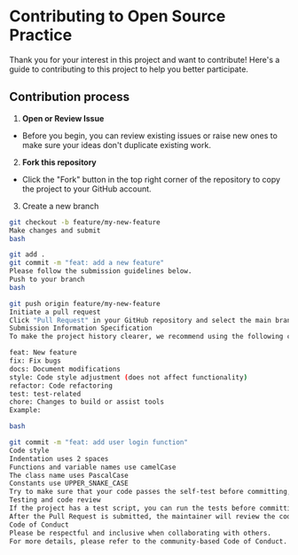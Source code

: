 # Contributing to Open Source Practice

Thank you for your interest in this project and want to contribute! Here's a guide to contributing to this project to help you better participate.

## Contribution process

1. **Open or Review Issue**
- Before you begin, you can review existing issues or raise new ones to make sure your ideas don't duplicate existing work.
2. **Fork this repository**
- Click the "Fork" button in the top right corner of the repository to copy the project to your GitHub account.
3. Create a new branch
```bash
git checkout -b feature/my-new-feature
Make changes and submit
bash

git add .
git commit -m "feat: add a new feature"
Please follow the submission guidelines below.
Push to your branch
bash

git push origin feature/my-new-feature
Initiate a pull request
Click "Pull Request" in your GitHub repository and select the main branch (main or master) that you want to merge into this project.
Submission Information Specification
To make the project history clearer, we recommend using the following commit message format (with a type prefix before the commit message):

feat: New feature
fix: Fix bugs
docs: Document modifications
style: Code style adjustment (does not affect functionality)
refactor: Code refactoring
test: test-related
chore: Changes to build or assist tools
Example:

bash

git commit -m "feat: add user login function"
Code style
Indentation uses 2 spaces
Functions and variable names use camelCase
The class name uses PascalCase
Constants use UPPER_SNAKE_CASE
Try to make sure that your code passes the self-test before committing, or indicate the parts that need help testing in the Pull Request
Testing and code review
If the project has a test script, you can run the tests before committing to make sure all the tests pass.
After the Pull Request is submitted, the maintainer will review the code and may suggest changes.
Code of Conduct
Please be respectful and inclusive when collaborating with others.
For more details, please refer to the community-based Code of Conduct.

